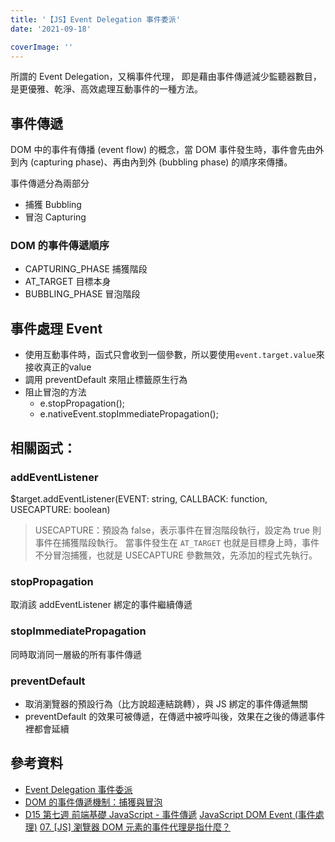 ```yaml
---
title: '【JS】Event Delegation 事件委派'
date: '2021-09-18'

coverImage: ''
---
```


所謂的 Event Delegation，又稱事件代理，
即是藉由事件傳遞減少監聽器數目，
是更優雅、乾淨、高效處理互動事件的一種方法。

## 事件傳遞
DOM 中的事件有傳播 (event flow) 的概念，當 DOM 事件發生時，事件會先由外到內 (capturing phase)、再由內到外 (bubbling phase) 的順序來傳播。

事件傳遞分為兩部分
- 捕獲 Bubbling
- 冒泡 Capturing

### DOM 的事件傳遞順序
- CAPTURING_PHASE 捕獲階段
- AT_TARGET 目標本身
- BUBBLING_PHASE 冒泡階段

## 事件處理 Event
- 使用互動事件時，函式只會收到一個參數，所以要使用`event.target.value`來接收真正的value
- 調用 preventDefault 來阻止標籤原生行為
-  阻止冒泡的方法
	-  e.stopPropagation();
	-  e.nativeEvent.stopImmediatePropagation();

## 相關函式：
### addEventListener
$target.addEventListener(EVENT: string, CALLBACK: function, USECAPTURE: boolean)
> USECAPTURE：預設為 false，表示事件在冒泡階段執行，設定為 true 則事件在捕獲階段執行。
> 當事件發生在 `AT_TARGET` 也就是目標身上時，事件不分冒泡捕獲，也就是 USECAPTURE 參數無效，先添加的程式先執行。

### stopPropagation
取消該 addEventListener 綁定的事件繼續傳遞

### stopImmediatePropagation
同時取消同一層級的所有事件傳遞

### preventDefault
- 取消瀏覽器的預設行為（比方說超連結跳轉），與 JS 綁定的事件傳遞無關
- preventDefault 的效果可被傳遞，在傳遞中被呼叫後，效果在之後的傳遞事件裡都會延續

## 參考資料
- [Event Delegation 事件委派](https://cythilya.github.io/2015/07/08/javascript-event-delegation/)
- [DOM 的事件傳遞機制：捕獲與冒泡](https://blog.techbridge.cc/2017/07/15/javascript-event-propagation/)
- [D15 第七週 前端基礎 JavaScript - 事件傳遞](https://ithelp.ithome.com.tw/articles/10265609)
[JavaScript DOM Event (事件處理)](https://www.fooish.com/javascript/dom/event.html)
[07. [JS] 瀏覽器 DOM 元素的事件代理是指什麼？](https://ithelp.ithome.com.tw/articles/10219793)

